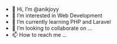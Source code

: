 - 👋 Hi, I’m @anikjoyy
- 👀 I’m interested in Web Development
- 🌱 I’m currently learning PHP and Laravel
- 💞️ I’m looking to collaborate on ...
- 📫 How to reach me ...

<!---
anikjoyy/anikjoyy is a ✨ special ✨ repository because its `README.md` (this file) appears on your GitHub profile.
You can click the Preview link to take a look at your changes.
--->
